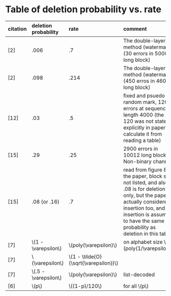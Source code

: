 # Table of deletion probability vs. rate 

| citation | deletion probability | rate | comment |
|:--|:--|:--|:--|
| \[2\] | .006 | .7 | The double-layered method (watermark) (30 errors in 5000 long block) | 
| \[2\] | .098 | .214 | The double-layered method (watermark) (450 erros in 4600 long block) |
| \[12\]| .03  |.5 | fixed and psuedo-random mark, 120 errors at sequence length 4000 (the 120 was not stated explicitly in paper, I calculate it from reading a table) |
| \[15\] | .29 | .25 | 2900 errors in 10012 long block, Non-binary channel|
| \[15\] | .08 (or .16) | .7 | read from figure 8 of the paper, block size not listed, and also .08 is for deletion only, but the paper actually considered insertion too, and insertion is assume to have the same probability as deletion in this table | 
| \[7\] | \\\(1 - \varepsilon\\\)| \\\(poly(\varepsilon)\\\) | on alphabet size  \\\(poly(1/\varepsilon)\\\) |
| \[7\] | \\\(\varepsilon\\\) | \\\(1 - \tilde{O}\(\sqrt{\varepsilon}\)\\\) | 
| \[7\] | \\\(.5 - \varepsilon\\\) | \\\(poly(\varepsilon)\\\) | list-decoded |
| \[6\] | \\\(p\\\) | \\\(\(1-p\)/120\\\) | for all \\\(p\\\) | 
